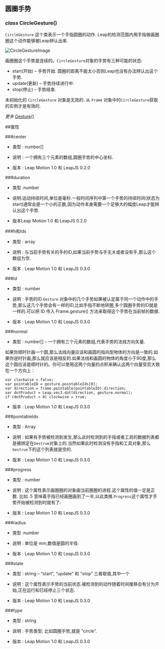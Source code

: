 ## 圆圈手势[ ](\#id43 "Permalink to this headline")

### _class_ CircleGesture()[ ](#CircleGesture "Permalink to this definition")

 `CircleGesture` 这个类表示一个手指圆圈的动作.
 Leap的检测范围内用手指做画圈圈这个动作能够被Leap辨认出来.
 
 ![CircleGestureImage](https://developer.leapmotion.com/documentation/images/Leap_Gesture_Circle.png)
 
 画圈圈这个手势是连续的。`CircleGesture`对象的手势有三种可能的状态:
 
 *   start(开始) – 手势开始. 圆圈的距离不能太小否则Leap也没有办法辨认出这个手势.
 *   update(更新) – 手势持续进行中.
 *   stop(停止) – 手势结束.
 
 未初始化的 `CircleGesture` 对象是无效的. 从 `Frame` 对象中的`CircleGesture`获取的实例才是有效的.
 
 _更多_ [Gesture()](Leap.Gesture.html\#Gesture "Gesture")



##属性

###center
+ 类型 : number[] 

+ 说明 : 一个拥有三个元素的数组,圆圈手势的中心坐标.

+ 版本 : Leap Motion 1.0 和 LeapJS 0.2.0

###duration
+ 类型 :number

+ 说明:运动持续时间,单位是毫秒.一般时间序列中第一个手势的持续时间(状态为start)通常会是一个小的正数,因为动作本身需要一个足够大的幅度Leap才能辨认出这个手势.

+ 版本Leap Motion 1.0 和 LeapJS 0.2.0

###h和Ids[](#h和Ids "Permalink to this definition")

+ 类型 : array

+ 说明 : 与当前手势有关的手的ID,如果当前手势与手无关或者没有手,那么这个数组为空.

+ 版本 : Leap Motion 1.0 和 LeapJS 0.3.0

###id
+ 类型 : number

+ 说明 : 手势的ID.`Gesture` 对象中的几个手势如果被认定属于同一个动作中的手势,那么这几个手势会有一样的ID,比如手指不断地转圈,多个圆圈手势的ID就是一样的.可以把 ID 传入 Frame.gesture() 方法来取得这个手势在当前帧的数据.

+ 版本 : Leap Motion 1.0 和 LeapJS 0.3.0

###normal
+ 类型 : number[] – 一个拥有三个元素的数组,代表手势的法线方向矢量.


如果你顺时针画一个圆,那么法线向量应该和画圆的指向型物体的方向是一致的.如果你逆时针画,那么就应该是相反的.如果法线和画圆的物体的角度小于90度,那么这个圆应该是顺时针的。你可以使用这两个向量的点积来确认这两个向量受否大致在一个方向上：

    var clockwise = false;
    var pointableID = gesture.pointableIds[0];
    var direction = frame.pointable(pointableID).direction;
    var dotProduct = Leap.vec3.dot(direction, gesture.normal);
    if (dotProduct > 0) clockwise = true;

+ 版本 : Leap Motion 1.0 和 LeapJS 0.3.0

###pointableIds[](#pointableIds "Permalink to this definition")

+ 类型 : Array

+ 说明 : 如果有手势被检测到发生,那么此时检测到的手指或者工具的数据列表都是被绑定在`Gestrue`对象上的.当然如果此时检测没有手指和工具对象,那么`Gestrue`下的这个列表就是空的.

+ 版本 : Leap Motion 1.0 和 LeapJS 0.3.0

###progress

+ 类型 : number

+ 说明 : 这个属性表示画圈圈的对象画当前圈圈的进程.这个属性的值一定是正数. 比如 .5 意味着手指已经画圈画到了一半,以此类推.`Progress`这个属性才手势开始被检测到时就有了.

+ 版本 : Leap Motion 1.0 和 LeapJS 0.3.0

###radius
+ 类型 :number

+ 说明 : 单位是 mm,数值是圆的半径.

+ 版本 : Leap Motion 1.0 和 LeapJS 0.3.0

###state
+ 类型 : string – “start”, “update” 和 “stop” 三者取值,其中一个

+ 说明 : 这个属性表示手势的当前状态.被检测到的动作随着时间推移会有分为开始,正在运行和已经停止三个状态.

+ 版本 : Leap Motion 1.0 和 LeapJS 0.3.0

###type

+ 类型 : string

+ 说明 : 手势类型; 比如圆圈手势,就是 “circle”.

+ 版本 : Leap Motion 1.0 和 LeapJS 0.3.0
